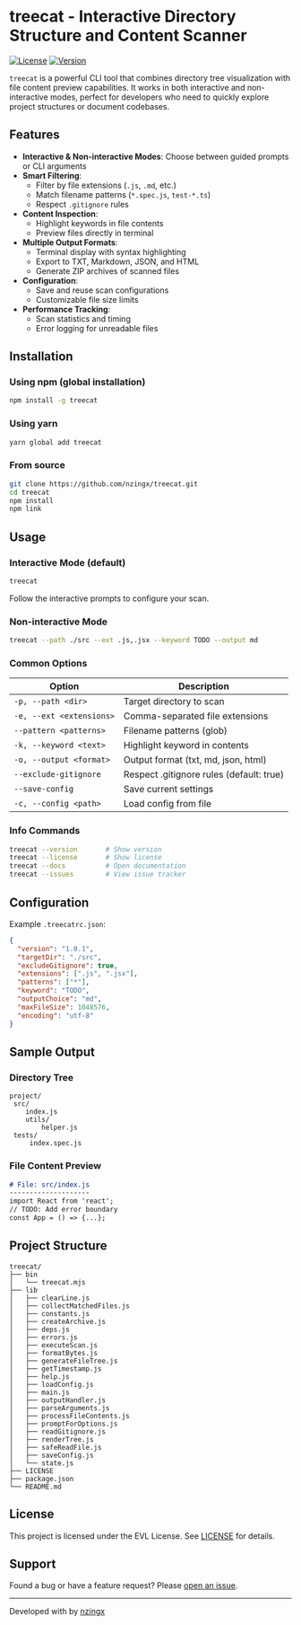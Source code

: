#  treecat - Interactive Directory Structure and Content Scanner

[![License](https://img.shields.io/badge/License-EVL-blue.svg)](LICENSE)
[![Version](https://img.shields.io/badge/Version-1.0.1-green.svg)](https://github.com/nzingx/treecat)

`treecat` is a powerful CLI tool that combines directory tree visualization with file content preview capabilities. It works in both interactive and non-interactive modes, perfect for developers who need to quickly explore project structures or document codebases.

##  Features

- **Interactive & Non-interactive Modes**: Choose between guided prompts or CLI arguments
- **Smart Filtering**:
  - Filter by file extensions (`.js`, `.md`, etc.)
  - Match filename patterns (`*.spec.js`, `test-*.ts`)
  - Respect `.gitignore` rules
- **Content Inspection**:
  - Highlight keywords in file contents
  - Preview files directly in terminal
- **Multiple Output Formats**:
  - Terminal display with syntax highlighting
  - Export to TXT, Markdown, JSON, and HTML
  - Generate ZIP archives of scanned files
- **Configuration**:
  - Save and reuse scan configurations
  - Customizable file size limits
- **Performance Tracking**:
  - Scan statistics and timing
  - Error logging for unreadable files

##  Installation

### Using npm (global installation)
```bash
npm install -g treecat
```

### Using yarn
```bash
yarn global add treecat
```

### From source
```bash
git clone https://github.com/nzingx/treecat.git
cd treecat
npm install
npm link
```

##  Usage

### Interactive Mode (default)
```bash
treecat
```
Follow the interactive prompts to configure your scan.

### Non-interactive Mode
```bash
treecat --path ./src --ext .js,.jsx --keyword TODO --output md
```

### Common Options
| Option | Description |
|--------|-------------|
| `-p, --path <dir>` | Target directory to scan |
| `-e, --ext <extensions>` | Comma-separated file extensions |
| `--pattern <patterns>` | Filename patterns (glob) |
| `-k, --keyword <text>` | Highlight keyword in contents |
| `-o, --output <format>` | Output format (txt, md, json, html) |
| `--exclude-gitignore` | Respect .gitignore rules (default: true) |
| `--save-config` | Save current settings |
| `-c, --config <path>` | Load config from file |

### Info Commands
```bash
treecat --version       # Show version
treecat --license       # Show license
treecat --docs          # Open documentation
treecat --issues        # View issue tracker
```

##  Configuration

Example `.treecatrc.json`:
```json
{
  "version": "1.0.1",
  "targetDir": "./src",
  "excludeGitignore": true,
  "extensions": [".js", ".jsx"],
  "patterns": ["*"],
  "keyword": "TODO",
  "outputChoice": "md",
  "maxFileSize": 1048576,
  "encoding": "utf-8"
}
```

##  Sample Output

### Directory Tree
```
project/
 src/
    index.js
    utils/
        helper.js
 tests/
     index.spec.js
```

### File Content Preview
```markdown
# File: src/index.js
--------------------
import React from 'react';
// TODO: Add error boundary
const App = () => {...};
```

##  Project Structure
```
treecat/
├── bin
│   └── treecat.mjs
├── lib
│   ├── clearLine.js
│   ├── collectMatchedFiles.js
│   ├── constants.js
│   ├── createArchive.js
│   ├── deps.js
│   ├── errors.js
│   ├── executeScan.js
│   ├── formatBytes.js
│   ├── generateFileTree.js
│   ├── getTimestamp.js
│   ├── help.js
│   ├── loadConfig.js
│   ├── main.js
│   ├── outputHandler.js
│   ├── parseArguments.js
│   ├── processFileContents.js
│   ├── promptForOptions.js
│   ├── readGitignore.js
│   ├── renderTree.js
│   ├── safeReadFile.js
│   ├── saveConfig.js
│   └── state.js
├── LICENSE
├── package.json
└── README.md
```

##  License
This project is licensed under the EVL License. See [LICENSE](LICENSE) for details.

##  Support
Found a bug or have a feature request? Please [open an issue](https://github.com/nzingx/treecat/issues).

---
Developed with  by [nzingx](https://github.com/nzingx)
```